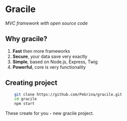 # Gracile
_MVC framework with open source code_

## Why gracile?

1. **Fast** then more frameworks
2. **Secure**, your data save very exactly
3. **Simple**, based on Node.js, Express, Twig
4. **Powerful**, core is very functionality

## Creating project

```bash
    git clone https://github.com/PeGrina/gracile.git
    cd gracile
    npm start
```
These create for you - new gracile project.
